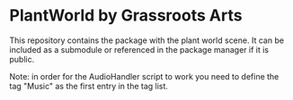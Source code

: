 # PlantWorld by Grassroots Arts

This repository contains the package with the plant world scene. It can be included as a submodule or referenced in the package manager if it is public.

Note: in order for the AudioHandler script to work you need to define the tag "Music" as the first entry in the tag list.
